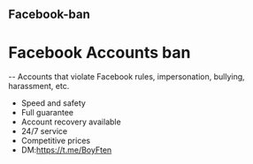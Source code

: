 ## Facebook-ban
# Facebook Accounts ban 
-- Accounts that violate Facebook rules, impersonation, bullying, harassment, etc. 
- Speed and safety
- Full guarantee 
- Account recovery available
- 24/7 service 
- Competitive prices 
- DM:https://t.me/BoyFten 

 
 
